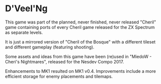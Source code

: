 D'Veel'Ng
=========

This game was part of the planned, never finished, never released "Cheril" game containing ports of every Cheril game released for the ZX Spectrum as separate levels.

It is just a mirrored version of "Cheril of the Bosque" with a different tileset and different gameplay (featuring shooting).

Some assets and ideas from this game have been (re)used in "MiedoW - Cheri's Nightmares", released for the Nesdev Compo 2017.

Enhancements to MK1 resulted on MK1 v0.4.
Improvements include a more efficient storage for enemy placements and tilemaps.
